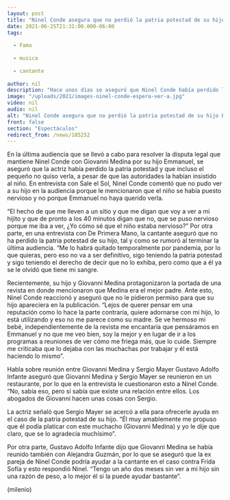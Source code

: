 ```yaml
---
layout: post
title: "Ninel Conde asegura que no perdió la patria potestad de su hijo Emmanuel"
date: 2021-06-25T21:31:00.000-06:00
tags:
  
  - Fama
  
  - musica
  
  - cantante
  
author: nil
description: "Hace unos días se aseguró que Ninel Conde había perdido la patria potestad de su hijo y que el pequeño no la quiso ver; la cantante desmintió la información. "
image: "/uploads/2021/images-ninel-conde-espera-ver-a.jpg"
video: nil
audio: nil
alt: "Ninel Conde asegura que no perdió la patria potestad de su hijo Emmanuel"
front: false
section: "Espectáculos"
redirect_from: /news/185252
---
```


En la última audiencia que se llevó a cabo para resolver la disputa legal que mantiene Ninel Conde con Giovanni Medina por su hijo Emmanuel, se aseguró que la actriz había perdido la patria potestad y que incluso el pequeño no quiso verla, a pesar de que las autoridades la habían insistido al niño. En entrevista con Sale el Sol, Ninel Conde comentó que no pudo ver a su hijo en la audiencia porque le mencionaron que el niño se había puesto nervioso y no porque Emmanuel no haya querido verla.

“El hecho de que me lleven a un sitio y que me digan que voy a ver a mi hijito y que de pronto a los 40 minutos digan que no, que se puso nervioso porque me iba a ver, ¿Yo cómo sé que el niño estaba nervioso?”
Por otra parte, en una entrevista con De Primera Mano, la cantante aseguró que no ha perdido la patria potestad de su hijo, tal y como se rumoró al terminar la última audiencia. “Me lo habrá quitado temporalmente por pandemia, por lo que quieras, pero eso no va a ser definitivo, sigo teniendo la patria potestad y sigo teniendo el derecho de decir que no lo exhiba, pero como que a él ya se le olvidó que tiene mi sangre.

Recientemente, su hijo y Giovanni Medina protagonizaron la portada de una revista en donde mencionaron que Medina era el mejor padre. Ante esto, Ninel Conde reaccionó y aseguró que no le pidieron permiso para que su hijo apareciera en la publicación. “Lejos de querer pensar em una reputación como lo hace la parte contraria, quiere adornarse con mi hijo, lo está utilizando y eso no me parece como su madre. Se ve hermoso mi bebé, independientemente de la revista me encantaría que pensáramos en Emmanuel y no que me veo bien, soy la mejor y en lugar de ir a los programas a reuniones de ver cómo me friega más, que lo cuide. Siempre me criticaba que lo dejaba con las muchachas por trabajar y él está haciendo lo mismo”. 

Habla sobre reunión entre Giovanni Medina y Sergio Mayer Gustavo Adolfo Infante aseguró que Giovanni Medina y Sergio Mayer se reunieron en un restaurante, por lo que en la entrevista le cuestionaron esto a Ninel Conde. “No, sabía eso, pero sí sabía que existe una relación entre ellos. Los abogados de Giovanni hacen unas cosas con Sergio.

La actriz señaló que Sergio Mayer se acercó a ella para ofrecerle ayuda en el caso de la patria potestad de su hijo. “Él muy amablemente me propuso que él podía platicar con este muchacho (Giovanni Medina) y yo le dije que claro, que se lo agradecía muchísimo”. 

Por otra parte, Gustavo Adolfo Infante dijo que Giovanni Medina se había reunido también con Alejandra Guzmán, por lo que se aseguró que la ex pareja de Ninel Conde podría ayudar a la cantante en el caso contra Frida Sofía y esto respondió Ninel. 
“Tengo un año dos meses sin ver a mi hijo sin una razón de peso, a lo mejor él si la puede ayudar bastante”. 

(milenio)